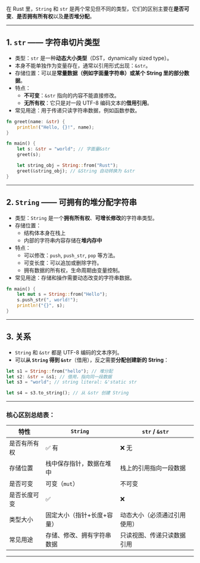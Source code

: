 在 Rust 里，`String` 和 `str` 是两个常见但不同的类型，它们的区别主要在**是否可变**、**是否拥有所有权**以及**是否堆分配**。

---

## 1. `str` —— 字符串切片类型

- 类型：`str` 是一种**动态大小类型**（DST，dynamically sized type）。
- 本身不能单独作为变量存在，通常以引用形式出现：`&str`。
- 存储位置：可以是**常量数据（例如字面量字符串）**或**某个 String 里的部分数据**。
- 特点：
  - **不可变**：`&str` 指向的内容不能直接修改。
  - **无所有权**：它只是对一段 UTF-8 编码文本的**借用引用**。
- 常见用途：用于传递只读字符串数据，例如函数参数。

```rust
fn greet(name: &str) {
    println!("Hello, {}!", name);
}

fn main() {
    let s: &str = "world"; // 字面量&str
    greet(s);

    let string_obj = String::from("Rust");
    greet(&string_obj); // &String 自动转换为 &str
}
```

---

## 2. `String` —— 可拥有的堆分配字符串

- 类型：`String` 是一个**拥有所有权**、**可增长修改**的字符串类型。
- 存储位置：
  - 结构体本身在栈上
  - 内部的字符串内容存储在**堆内存中**
- 特点：
  - 可以修改：`push`, `push_str`, `pop` 等方法。
  - 可变长度：可以追加或删除字符。
  - 拥有数据的所有权，生命周期由变量控制。
- 常见用途：存储和操作需要动态改变的字符串数据。

```rust
fn main() {
    let mut s = String::from("Hello");
    s.push_str(", world!");
    println!("{}", s);
}
```

---

## 3. 关系
- `String` 和 `&str` 都是 UTF-8 编码的文本序列。
- 可以**从 `String` 得到 `&str`**（借用），反之需要**分配创建新的 String**：
```rust
let s1 = String::from("hello"); // 堆分配
let s2: &str = &s1; // 借用，指向同一段数据
let s3 = "world"; // string literal: &'static str

let s4 = s3.to_string(); // 从 &str 创建 String
```

---

### 核心区别总结表：

| 特性         | `String`                   | `str` / `&str`               |
| ------------ | -------------------------- | ---------------------------- |
| 是否有所有权 | ✅ 有                       | ❌ 无                         |
| 存储位置     | 栈中保存指针，数据在堆中   | 栈上的引用指向一段数据       |
| 是否可变     | 可变（`mut`）              | 不可变                       |
| 是否长度可变 | ✅                          | ❌                            |
| 类型大小     | 固定大小（指针+长度+容量） | 动态大小（必须通过引用使用） |
| 常见用途     | 存储、修改、拥有字符串数据 | 只读视图、传递只读数据引用   |

---
